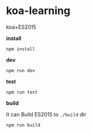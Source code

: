# koa-learning

koa+ES2015


**install**

```
npm install
```

**dev**

```
npm run dev
```

**test**

```
npm run test
```

**build**

It can Build ES2015 to `./build` dir 

```
npm run build
```
